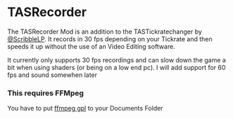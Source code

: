 # TASRecorder
The TASRecorder Mod is an addition to the TASTickratechanger by <a href="https://github.com/ScribbleLP/TASTickratechanger">@ScribbleLP</a>.
It records in 30 fps depending on your Tickrate and then speeds it up without the use of an Video Editing software.

It currently only supports 30 fps recordings and can slow down the game a bit when using shaders (or being on a low end pc).
I will add support for 60 fps and sound somewhen later

<h3>This requires FFMpeg</h3>
You have to put <a href="https://github.com/BtbN/FFmpeg-Builds/releases">ffmpeg gpl</a> to your Documents Folder
